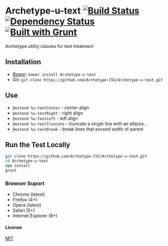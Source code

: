 # Archetype-u-text [![Build Status](https://secure.travis-ci.org/Archetype-CSS/Archetype-u-text.png?branch=master)](http://travis-ci.org/Archetype-CSS/Archetype-u-text) [![Dependency Status](https://gemnasium.com/Archetype-CSS/Archetype-u-text.svg)](https://gemnasium.com/Archetype-CSS/Archetype-u-text) [![Built with Grunt](https://cdn.gruntjs.com/builtwith.png)](http://gruntjs.com/)

Archetype utility classes for text treatment

## Installation
  * [Bower](http://bower.io): `bower install Archetype-u-text`
  * Git: `git clone https://github.com/Archetype-CSS/Archetype-u-text.git`

## Use
  * `@extend %u-textCenter` - center align
  * `@extend %u-textRight` - right align
  * `@extend %u-textLeft` - left align
  * `@extend %u-textTruncate` - truncate a single line with an ellipsis...
  * `@extend %u-textBreak` - break lines that exceed width of parent

## Run the Test Locally

```bash
git clone https://github.com/Archetype-CSS/Archetype-u-text.git
cd Archetype-u-text
npm install
grunt
```

### Browser Suport
  * Chrome (latest)
  * Firefox (4+)
  * Opera (latest)
  * Safari (5+)
  * Internet Explorer (8+)

#### License
[MIT](/LICENSE.md)

